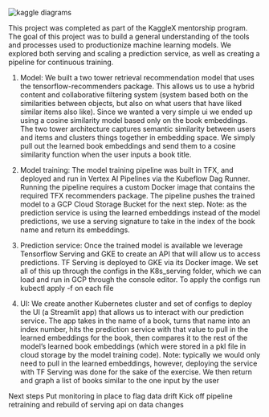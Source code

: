 
![kaggle diagrams](https://github.com/erevear/books_recommender/assets/11822655/8ffad140-401b-48b2-a5a0-3295c6f99f86)


This project was completed as part of the KaggleX mentorship program. The goal of this project was to build a general understanding of the tools and processes used to productionize machine learning models. We explored both serving and scaling a prediction service, as well as creating a pipeline for continuous training.

1. Model: We built a two tower retrieval recommendation model that uses the tensorflow-recommenders package. This allows us to use a hybrid content and collaborative filtering system (system based both on the similarities between objects, but also on what users that have liked similar items also like). 
Since we wanted a very simple ui we ended up using a cosine similarity model based only on the book embeddings. The two tower architecture captures semantic similarity between users and items and clusters things together in embedding space. We simply pull out the learned book embeddings and send them to a cosine similarity function when the user inputs a book title.

2.  Model training: The model training pipeline was built in TFX, and deployed and run in Vertex AI Pipelines via the Kubeflow Dag Runner. Running the pipeline requires a custom Docker image that contains the required TFX recommenders package.
The pipeline pushes the trained model to a GCP Cloud Storage Bucket for the next step.
Note: as the prediction service is using the learned embeddings instead of the model predictions, we use a serving signature to take in the index of the book name and return its embeddings.

3. Prediction service: Once the trained model is available we leverage Tensorflow Serving and GKE to create an API that will allow us to access predictions. 
TF Serving is deployed to GKE via its Docker image. We set all of this up through the configs in the K8s_serving folder, which we can load and run in GCP through the console editor. To apply the configs run kubectl apply -f on each file

4. UI: We create another Kubernetes cluster and set of configs to deploy the UI (a Streamlit app) that allows us to interact with our prediction service. The app takes in the name of a book, turns that name into an index number, hits the prediction service with that value to pull in the learned embeddings for the book, then compares it to the rest of the model’s learned book embeddings (which were stored in a pkl file in cloud storage by the model training code). 
Note: typically we would only need to pull in the learned embeddings, however, deploying the service with TF Serving was done for the sake of the exercise.
We then return and graph a list of books similar to the one input by the user

Next steps
Put monitoring in place to flag data drift
Kick off pipeline retraining and rebuild of serving api on data changes

